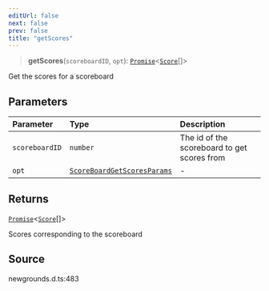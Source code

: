 ```yaml
---
editUrl: false
next: false
prev: false
title: "getScores"
---
```


> **getScores**(`scoreboardID`, `opt`): [`Promise`](https://developer.mozilla.org/docs/Web/JavaScript/Reference/Global_Objects/Promise)\<[`Score`](/api/type-aliases/score/)[]\>

Get the scores for a scoreboard

## Parameters

| Parameter | Type | Description |
| :------ | :------ | :------ |
| `scoreboardID` | `number` | The id of the scoreboard to get scores from |
| `opt` | [`ScoreBoardGetScoresParams`](/api/type-aliases/scoreboardgetscoresparams/) | - |

## Returns

[`Promise`](https://developer.mozilla.org/docs/Web/JavaScript/Reference/Global_Objects/Promise)\<[`Score`](/api/type-aliases/score/)[]\>

Scores corresponding to the scoreboard

## Source

newgrounds.d.ts:483
